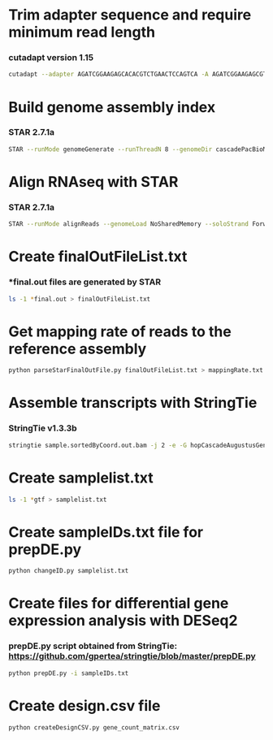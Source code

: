 # Trim adapter sequence and require minimum read length
### cutadapt version 1.15
```bash
cutadapt --adapter AGATCGGAAGAGCACACGTCTGAACTCCAGTCA -A AGATCGGAAGAGCGTCGTGTAGGGAAAGAGTGT --output=sample.R1.trimmed.fastq --paired-output=sample.R2.trimmed.fastq --pair-filter=any --minimum-length=20 sample.R1.fastq sample.R2.fastq
```

# Build genome assembly index
### STAR 2.7.1a
```bash
STAR --runMode genomeGenerate --runThreadN 8 --genomeDir cascadePacBioMasked --genomeFastaFiles genome.fasta
```

# Align RNAseq with STAR
### STAR 2.7.1a
```bash
STAR --runMode alignReads --genomeLoad NoSharedMemory --soloStrand Forward --outSAMtype BAM SortedByCoordinate --genomeDir /path/to/cascadePacBioMasked --readFilesIn sample.R1.trimmed.fastq sample.R2.trimmed.fastq --outFileNamePrefix cascadeAlignments
```

# Create finalOutFileList.txt 
### *final.out files are generated by STAR
``` bash
ls -1 *final.out > finalOutFileList.txt
```

# Get mapping rate of reads to the reference assembly
``` bash
python parseStarFinalOutFile.py finalOutFileList.txt > mappingRate.txt
```

# Assemble transcripts with StringTie
### StringTie v1.3.3b
``` bash
stringtie sample.sortedByCoord.out.bam -j 2 -e -G hopCascadeAugustusGeneModels.gff -o sample.sortedByCoord.out.gtf --fr -A sample.sortedByCoord.out.tab
```

# Create samplelist.txt
``` bash
ls -1 *gtf > samplelist.txt
```

# Create sampleIDs.txt file for prepDE.py
``` bash
python changeID.py samplelist.txt 
```

# Create files for differential gene expression analysis with DESeq2
### prepDE.py script obtained from StringTie: https://github.com/gpertea/stringtie/blob/master/prepDE.py
``` bash
python prepDE.py -i sampleIDs.txt
```

# Create design.csv file
``` bash
python createDesignCSV.py gene_count_matrix.csv 
```

